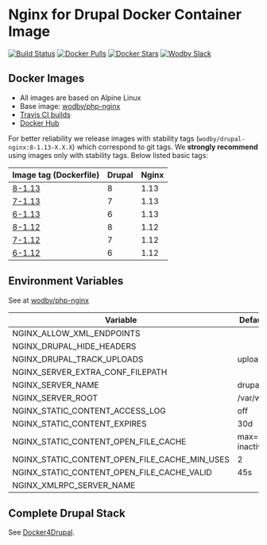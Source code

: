 # Nginx for Drupal Docker Container Image

[![Build Status](https://travis-ci.org/wodby/drupal-nginx.svg?branch=master)](https://travis-ci.org/wodby/drupal-nginx)
[![Docker Pulls](https://img.shields.io/docker/pulls/wodby/drupal-nginx.svg)](https://hub.docker.com/r/wodby/drupal-nginx)
[![Docker Stars](https://img.shields.io/docker/stars/wodby/drupal-nginx.svg)](https://hub.docker.com/r/wodby/drupal-nginx)
[![Wodby Slack](http://slack.wodby.com/badge.svg)](http://slack.wodby.com)

## Docker Images

* All images are based on Alpine Linux
* Base image: [wodby/php-nginx](https://github.com/wodby/php-nginx)
* [Travis CI builds](https://travis-ci.org/wodby/drupal-nginx) 
* [Docker Hub](https://hub.docker.com/r/wodby/drupal-nginx)

For better reliability we release images with stability tags (`wodby/drupal-nginx:8-1.13-X.X.X`) which correspond to git tags. We **strongly recommend** using images only with stability tags. Below listed basic tags:

| Image tag (Dockerfile)                                                 | Drupal | Nginx | 
| ---------------------------------------------------------------------- | ------ | ----- | 
| [8-1.13](https://github.com/wodby/drupal-nginx/tree/master/Dockerfile) | 8      | 1.13  | 
| [7-1.13](https://github.com/wodby/drupal-nginx/tree/master/Dockerfile) | 7      | 1.13  | 
| [6-1.13](https://github.com/wodby/drupal-nginx/tree/master/Dockerfile) | 6      | 1.13  | 
| [8-1.12](https://github.com/wodby/drupal-nginx/tree/master/Dockerfile) | 8      | 1.12  | 
| [7-1.12](https://github.com/wodby/drupal-nginx/tree/master/Dockerfile) | 7      | 1.12  | 
| [6-1.12](https://github.com/wodby/drupal-nginx/tree/master/Dockerfile) | 6      | 1.12  | 

## Environment Variables

See at [wodby/php-nginx](https://github.com/wodby/php-nginx)

| Variable                                      | Default Value          | Description |
| --------------------------------------------- | ---------------------- | ----------- |
| NGINX_ALLOW_XML_ENDPOINTS                     |                        |             |
| NGINX_DRUPAL_HIDE_HEADERS                     |                        |             |
| NGINX_DRUPAL_TRACK_UPLOADS                    | uploads 60s            |             |
| NGINX_SERVER_EXTRA_CONF_FILEPATH              |                        |             |
| NGINX_SERVER_NAME                             | drupal                 |             |
| NGINX_SERVER_ROOT                             | /var/www/html          |             |
| NGINX_STATIC_CONTENT_ACCESS_LOG               | off                    |             |
| NGINX_STATIC_CONTENT_EXPIRES                  | 30d                    |             |
| NGINX_STATIC_CONTENT_OPEN_FILE_CACHE          | max=3000 inactive=120s |             |
| NGINX_STATIC_CONTENT_OPEN_FILE_CACHE_MIN_USES | 2                      |             |
| NGINX_STATIC_CONTENT_OPEN_FILE_CACHE_VALID    | 45s                    |             |
| NGINX_XMLRPC_SERVER_NAME                      |                        |             |

## Complete Drupal Stack

See [Docker4Drupal](https://github.com/wodby/docker4drupal).
